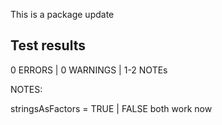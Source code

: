 This is a package update

## Test results
0 ERRORS | 0 WARNINGS | 1-2 NOTEs





NOTES:

stringsAsFactors = TRUE | FALSE both work now



